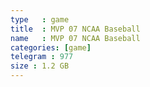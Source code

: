 ```yaml
---
type   : game
title  : MVP 07 NCAA Baseball
name   : MVP 07 NCAA Baseball
categories: [game]
telegram : 977
size : 1.2 GB
---
```



